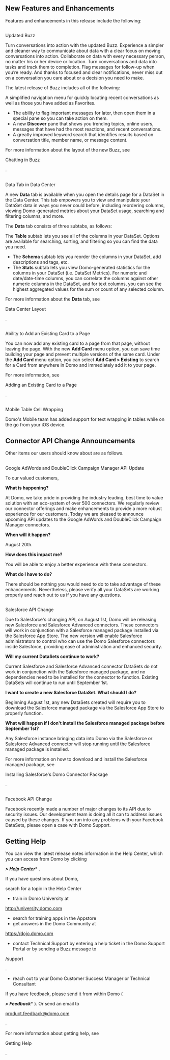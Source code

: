 


 New Features and Enhancements
--------------------------------

Features and enhancements in this release include the following:

##
 Updated Buzz

Turn conversations into action with the updated Buzz. Experience a simpler and cleaner way to communicate about data with a clear focus on moving conversations into action. Collaborate on data with every necessary person, no matter his or her device or location. Turn conversations and data into tasks and track them to completion. Flag messages for follow-up when you’re ready. And thanks to focused and clear notifications, never miss out on a conversation you care about or a decision you need to make.


 The latest release of Buzz includes all of the following:

 A simplified navigation menu for quickly locating recent conversations as well as those you have added as Favorites.


* The ability to flag important messages for later, then open them in a special pane so you can take action on them.
* A new
 **Discover**
 pane that shows you trending topics, online users, messages that have had the most reactions, and recent conversations.
* A greatly improved keyword search that identifies results based on conversation title, member name, or message content.

For more information about the layout of the new Buzz, see

Chatting in Buzz

.

##
 Data Tab in Data Center

A new
 **Data**
 tab is available when you open the details page for a DataSet in the Data Center. This tab empowers you to view and manipulate your DataSet data in ways you never could before, including reordering columns, viewing Domo-generated metrics about your DataSet usage, searching and filtering columns, and more.


 The
 **Data**
 tab consists of three subtabs, as follows:

 The
 **Table**
 subtab lets you see all of the columns in your DataSet. Options are available for searching, sorting, and filtering so you can find the data you need.
* The
 **Schema**
 subtab lets you reorder the columns in your DataSet, add descriptions and tags, etc.
* The
 **Stats**
 subtab lets you view Domo-generated statistics for the columns in your DataSet (i.e. DataSet Metrics). For numeric and date/date-time columns, you can correlate the columns against other numeric columns in the DataSet, and for text columns, you can see the highest aggregated values for the sum or count of any selected column.

For more information about the
 **Data**
 tab, see

Data Center Layout

.

##
 Ability to Add an Existing Card to a Page

You can now add any existing card to a page from that page, without leaving the page. With the new
 **Add Card**
 menu option, you can save time building your page and prevent multiple versions of the same card. Under the
 **Add Card**
 menu option, you can select
 **Add Card > Existing**
 to search for a Card from anywhere in Domo and immediately add it to your page.


 For more information, see

Adding an Existing Card to a Page

.

##
 Mobile Table Cell Wrapping

Domo's Mobile team has added support for text wrapping in tables while on the go from your iOS device.


 Connector API Change Announcements
------------------------------------

Other items our users should know about are as follows.

##
 Google AdWords and DoubleClick Campaign Manager API Update

To our valued customers,


**What is happening?**


 At Domo, we take pride in providing the industry leading, best time to value solution with an eco-system of over 500 connectors. We regularly review our connector offerings and make enhancements to provide a more robust experience for our customers. Today we are pleased to announce upcoming API updates to the Google AdWords and DoubleClick Campaign Manager connectors.


**When will it happen?**


 August 20th.


**How does this impact me?**


 You will be able to enjoy a better experience with these connectors.


**What do I have to do?**


 There should be nothing you would need to do to take advantage of these enhancements. Nevertheless, please verify all your DataSets are working properly and reach out to us if you have any questions.

##
 Salesforce API Change

Due to Salesforce's changing API, on August 1st, Domo will be releasing new Salesforce and Salesforce Advanced connectors. These connectors will work in conjunction with a Salesforce managed package installed via the Salesforce App Store. The new version will enable Salesforce administrators to control who can use the Domo Salesforce connectors inside Salesforce, providing ease of administration and enhanced security.


**Will my current DataSets continue to work?**


 Current Salesforce and Salesforce Advanced connector DataSets do not work in conjunction with the Salesforce managed package, and no dependencies need to be installed for the connector to function. Existing DataSets will continue to run until September 1st.


**I want to create a new Salesforce DataSet. What should I do?**


 Beginning August 1st, any new DataSets created will require you to download the Salesforce managed package via the Salesforce App Store to properly function.


**What will happen if I don't install the Salesforce managed package before September 1st?**


 Any Salesforce instance bringing data into Domo via the Salesforce or Salesforce Advanced connector will stop running until the Salesforce managed package is installed.


 For more information on how to download and install the Salesforce managed package, see

Installing Salesforce's Domo Connector Package

.

##
 Facebook API Change

Facebook recently made a number of major changes to its API due to security issues. Our development team is doing all it can to address issues caused by these changes. If you run into any problems with your Facebook DataSets, please open a case with Domo Support.


 Getting Help
--------------

You can view the latest release notes information in the Help Center, which you can access from Domo by clicking

***> Help Center****
 .


 If you have questions about Domo,

 search for a topic in the Help Center
* train in Domo University at

http://university.domo.com
* search for training apps in the Appstore
* get answers in the Domo Community at

https://dojo.domo.com
* contact Technical Support by entering a help ticket in the Domo Support Portal or by sending a Buzz message to

/support

.
* reach out to your Domo Customer Success Manager or Technical Consultant

If you have feedback, please send it from within Domo (

***> Feedback****
 ). Or send an email to

product.feedback@domo.com

.


 For more information about getting help, see

Getting Help

.

